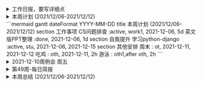 <details>
    <summary>工作日报，要写详细点</summary>
    <pre>
    	<font size=4 color=red>
    	1.具体解决了什么问题，如何解决的，联系了哪些人，结论是什么？有什么收获。
		2.工作日报可以作为经验教训，可查证。
		3.不能在采用teambition以往的方式进行。
    	4.如要记录其他事情，以事项的形式进行
		5.每天一则，可以把任何事情都列为工作
		6.每周末进行总结（周报）并归档
		7.每月进行总结（月报）
		8.主要以事项为主，若有想法或者情绪，可通过括号备注的方式
		9.简洁明了，每项不超过20字
		10.每日总结问题点，工作上的，沟通上的，可以优化的点
		11.真实有效，即便是与人聊天，发呆也要如实记录，方便统计时间的花销
		</font>
	</pre>
</details>


<details>
    <summary>本周计划 (2021/12/06-2021/12/12)</summary>
    <pre>
    1.	PPT英文版整理；
    2.	CS问题排查(日常)；
    3.	
    </pre>
</details>
```mermaid
gantt
        dateFormat  YYYY-MM-DD
        title 本周计划 (2021/12/06-2021/12/12)
        section 工作事项
			CS问题排查 :active, work1, 2021-12-06, 5d
			英文版PPT整理 :done, 2021-12-06, 1d
        section 自我提升
   			学习python-django :active, stu, 2021-12-06, 2021-12-15
        section 其他安排
        	周末 : ot, 2021-12-11, 2021-12-12
			吃鸡 : oth, 2021-12-11, 2h
			游泳 : oth1,after oth, 2h
```

<details>
    <summary>2021-12-10周例会 周五</summary>
    <pre>
    <p>L2小组：</p>
    	1.	CS问题；
    	2.	监控治理：
			监控周报、包括Digger等的治理；
    		周报的目的：统计总的项、突出有问题的项，如AVG>5000的接口数；
    		对内展现成果、对外展现问题；
    		日志规范；
    	3.	问题点：
    		CS问题对比图：两个历史的去掉，咨询数、转IM数、处理数三个指标按4周来展示
    	4.	SGM参数配置了解清楚；
    <p>环境小组：</p>
    	1.	日常事项：代码版本的部署，环境差异对比；
    	2.	系统清单、系统表，对应负责人更新；
    </pre>
</details>


<details>
    <summary>第49周-每日简报</summary>
    <pre>
BH490186 工作简报
    1.日常工作
        1.1	CS问题全览，查看记录所有问题;
        1.2	CS问题处理 5个;
        1.3	修改ppt英文版;
    2.其他安排：	
        2.1	
    3.改进意见：
        3.1	
<br>BH490287 工作简报
    1.日常工作
        1.1	发出ppt英文版;
        1.2	CS问题排查（未注册用户收到短信、收不到OTP验证码）;
        1.3	更新历史CS问题状态;
    2.其他安排：	
        2.1	
    3.改进意见：
        3.1	<font size=3 color=red>被情绪干扰的一天</font>，下午的时候竟然把邮件一个地方写错了;
        3.2	产生情绪是因为<font size=3 color=red>总是对不齐，另外做的事情太单调，好像大家都不懂优化一样</font>;
<br>BH490388 工作简报
	1.日常工作
        1.1	整理邮件分类；
        1.2	统计开户用户数据；
        1.3	回复1+8用户的生产问题；
    2.其他安排：	
        2.1	
    3.改进意见：
        3.1	<font size=3 color=red>怎么感觉越来越没意思了，想混是ok的，但是我不想，我想有所为</font>
        3.2	<font size=3 color=red>耗费精力，不加班，回家充电</font>
<br>BH490489 工作简报
	1.日常工作
        1.1	统计排除CS问题；
        1.2	协助整理周报数据；
        1.3	加班排查CS问题（23：00）；
    2.其他安排：	
        2.1	
    3.改进意见：
        3.1	效率低、应该是找到每个人最擅长的事，提升整体效率；
<br>BH490590 工作简报
	1.日常工作
        1.1	统计排除CS问题（手机越狱、核心批扣慢导致付款失败）；
        1.2	SGM相关指标的统计与理解（试图找到邮件发出的根据）；
        1.3	用户中心变更验证及工单跟进；
    2.其他安排：	
        2.1	
    3.改进意见：
        3.1	
<br><font size=3 color=green>BH490691M 工作简报（加班）</font>
	今日计划：<font size=3 color=green>技术栈技术栈（现在的工作太枯燥了）、看书看书（技术类、提升类）、总结总结（优化流程、总结提升）</font>
	1.日常工作
        1.1	联系tutuka，咨询为输入3DS但交易成功的问题；
        1.2	跟进查看不了月结单的问题，los接口App013的filestream为空；
        1.3	整理并发出SGM指标介绍ppt；
        1.4	yuu积分问题排查（晚上刚要走）；
    2.其他安排：	
        2.1	购买阿里云服务器，资源迁移；
    3.改进意见：
        3.1	一个团队，要清醒才可以，至少要有一个人清醒
<br><font size=3 color=green>BH490792M 工作简报</font>
	1.日常工作
        1.1	
    2.其他安排：	
        2.1	服务器资源迁移；
        2.2	游泳(<font size=3 color=red>第1，昨晚不应该熬夜打游戏；第2，中午应该吃些更有营养的食物，而不是只吃一个汉堡</font>)；
        2.3	见了一位友人，没想到，一年了，她会找我；
    3.改进意见：
        3.1	游泳需要体力，所以前期准备也很重要；
</pre>
</details>



<details>
    <summary>本周总结 (2021/12/06-2021/12/12)</summary>
    <pre>
    一、本周工作回顾
		1)	编写小组介绍英文版PPT、SGM指标介绍PPT；
		2)	排查记录CS问题；
		3)	整理邮件、统计看板数据；
	二、下周工作计划
		1)	<font size=3 color=red>暂不写</font>
	三、意见与建议
		1)	想好未来规划；
		2)	要提升的是什么，要成为的是什么；
	</pre>
</details>
